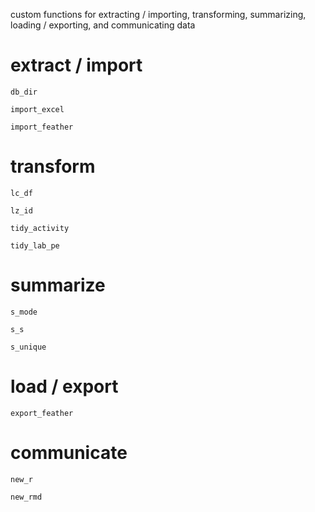 custom functions for extracting / importing, transforming, summarizing, loading / exporting, and communicating data

# extract / import

`db_dir`

`import_excel`

`import_feather`

# transform

`lc_df`

`lz_id`

`tidy_activity`

`tidy_lab_pe`

# summarize

`s_mode`

`s_s`

`s_unique`

# load / export

`export_feather`

# communicate

`new_r`

`new_rmd`